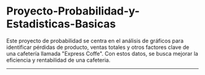 # Proyecto-Probabilidad-y-Estadisticas-Basicas

Este proyecto de probabilidad se centra en el análisis de gráficos para identificar pérdidas de producto, ventas totales y otros factores clave de una cafetería llamada "Express Coffe". Con estos datos, se busca mejorar la eficiencia y rentabilidad de una cafeteria.

---
